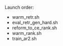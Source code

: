 Launch order:
- warm_retr.sh
- eval_retr_gen_hard.sh
- reform_to_ce_rank.sh
- warm_rank.sh
- train_ar2.sh